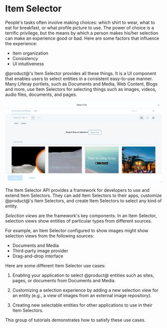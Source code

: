 # Item Selector [](id=item-selector)

People's tasks often involve making choices: which shirt to wear, what to eat
for breakfast, or what profile picture to use. The power of choice is a terrific
privilege, but the means by which a person makes his/her selection can make an
experience good or bad. Here are some factors that influence the experience: 

- Item organization
- Consistency
- UI intuitiveness

@product@'s Item Selector provides all these things. It is a UI component
that enables users to select entities in a consistent easy-to-use manner. Many
Liferay portlets, such as Documents and Media, Web Content, Blogs and more, use
Item Selectors for selecting things such as images, videos, audio files,
documents, and pages.

![Figure 1: Item Selectors let users browse and select different kinds of entities.](../../../images/item-selector-dialog-02.png)

The Item Selector API provides a framework for developers to use and extend Item
Selectors. They can add Item Selectors to their apps, customize @product@'s Item
Selectors, and create Item Selectors to select any kind of entity. 

*Selection views* are the framework's key components. In an Item Selector,
selection views show entities of particular types from different sources.

For example, an Item Selector configured to show images might show selection
views from the following sources:

- Documents and Media
- Third-party image provider
- Drag-and-drop interface

Here are some different Item Selector use cases:

1.  Enabling your application to select @product@ entities such as sites, pages,
    or documents from Documents and Media. 

2.  Customizing a selection experience by adding a new selection view for an
    entity (e.g., a view of images from an external image repository). 

3.  Creating new selectable entities for other applications to use in their Item
    Selectors. 

This group of tutorials demonstrates how to satisfy these use cases. 

